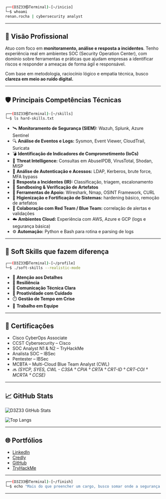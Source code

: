 ```bash
┌──(D3Z33㉿Terminal)-[~/inicio]
└─$ whoami
renan.rocha | cybersecurity analyst
```

---

## 🧭 Visão Profissional

Atuo com foco em **monitoramento, análise e resposta a incidentes**. Tenho experiência real em ambientes SOC (Security Operation Center), com domínio sobre ferramentas e práticas que ajudam empresas a identificar riscos e responder a ameaças de forma ágil e responsável.

Com base em metodologia, raciocínio lógico e empatia técnica, busco **clareza em meio ao ruído digital.**

---

## 🛡️ Principais Competências Técnicas

```bash
┌──(D3Z33㉿Terminal)-[~/skills]
└─$ ls hard-skills.txt
```

- 🛰️ **Monitoramento de Segurança (SIEM):** Wazuh, Splunk, Azure Sentinel  
- 🔍 **Análise de Eventos e Logs:** Sysmon, Event Viewer, CloudTrail, Suricata  
- 💣 **Identificação de Indicadores de Comprometimento (IoCs)**  
- 🧠 **Threat Intelligence:** Consultas em AbuseIPDB, VirusTotal, Shodan, MISP  
- 🔐 **Análise de Autenticação e Acessos:** LDAP, Kerberos, brute force, MFA bypass  
- 🧬 **Resposta a Incidentes (IR):** Classificação, triagem, escalonamento  
- 🧪 **Sandboxing & Verificação de Artefatos**  
- 🧰 **Ferramentas de Apoio:** Wireshark, Nmap, OSINT Framework, CURL  
- 🧼 **Higienização e Fortificação de Sistemas:** hardening básico, remoção de artefatos  
- 🧩 **Colaboração com Red Team / Blue Team:** correlação de alertas e validações  
- ☁️ **Ambientes Cloud:** Experiência com AWS, Azure e GCP (logs e segurança básica)  
- ⚙️ **Automação:** Python e Bash para rotina e parsing de logs

---

## 💬 Soft Skills que fazem diferença

```bash
┌──(D3Z33㉿Terminal)-[~/profile]
└─$ ./soft-skills --realistic-mode
```

- 🧩 **Atenção aos Detalhes**
- 🔄 **Resiliência**
- 📡 **Comunicação Técnica Clara**  
- 🚀 **Proatividade com Cuidado**
- ⏱️ **Gestão de Tempo em Crise**
- 🤝 **Trabalho em Equipe**

---

## 📜 Certificações

- Cisco CyberOps Associate  
- CCST Cybersecurity – Cisco  
- SOC Analyst N1 & N2 – TryHackMe  
- Analista SOC – IBSec  
- Pentester – IBSec  
- MCBTA – Multi-Cloud Blue Team Analyst (CWL)  
- 🔜 *(SYCP, SYES, CWL - C3SA ° CPIA ° CRTA ° CRT-ID ° CRT-COI ° MCRTA ° CCSE)*

---

## 📈 GitHub Stats

![D3Z33 GitHub Stats](https://github-readme-stats.vercel.app/api?username=D3Z33&show_icons=true&theme=gruvbox&hide_border=true)

![Top Langs](https://github-readme-stats.vercel.app/api/top-langs/?username=D3Z33&layout=compact&theme=gruvbox&hide_border=true)

---

## 🌐 Portfólios

- [LinkedIn](https://linkedin.com/in/renanreis-ciber)
- [Credly](https://www.credly.com/users/renan-rocha-dos-reis)  
- [GitHub](https://github.com/D3Z33)  
- [TryHackMe](https://tryhackme.com/p/D3Z33)

---

```bash
┌──(D3Z33㉿Terminal)-[~/finish]
└─$ echo "Mais do que preencher um cargo, busco somar onde a segurança realmente importa."
```

---
